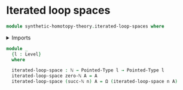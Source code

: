# Iterated loop spaces

```agda
module synthetic-homotopy-theory.iterated-loop-spaces where
```

<details><summary>Imports</summary>
```agda
open import synthetic-homotopy-theory.loop-spaces
open import foundation.identity-types
open import foundation.universe-levels
open import elementary-number-theory.natural-numbers
open import structured-types.pointed-types
```
</details>

```agda
module _
  {l : Level}
  where

  iterated-loop-space : ℕ → Pointed-Type l → Pointed-Type l
  iterated-loop-space zero-ℕ A = A
  iterated-loop-space (succ-ℕ n) A = Ω (iterated-loop-space n A)
```
